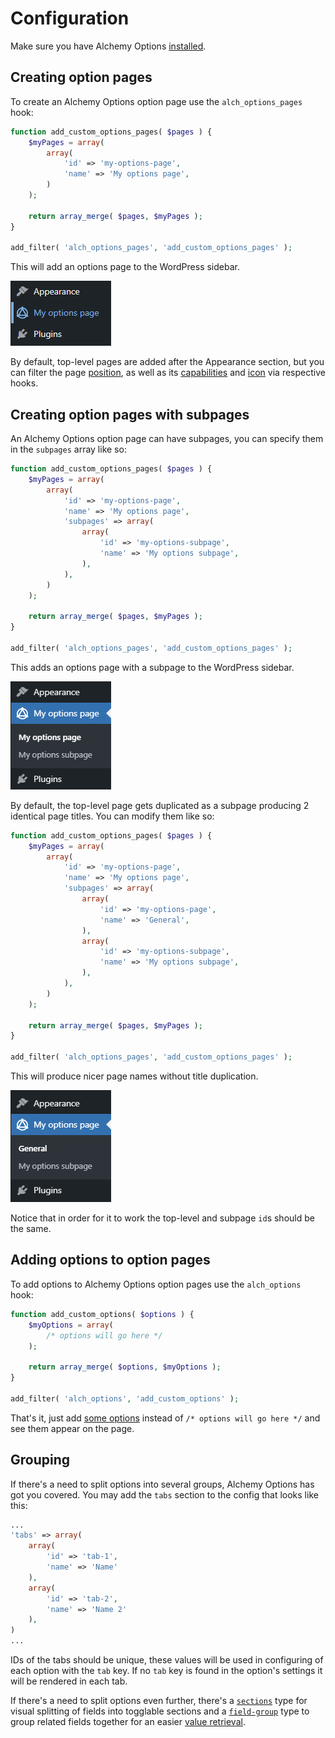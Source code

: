 # Configuration

Make sure you have Alchemy Options [installed](installation.md).

## Creating option pages

To create an Alchemy Options option page use the `alch_options_pages` hook:

```php
function add_custom_options_pages( $pages ) {
    $myPages = array(
        array(
            'id' => 'my-options-page',
            'name' => 'My options page',
        )
    );

    return array_merge( $pages, $myPages );
}

add_filter( 'alch_options_pages', 'add_custom_options_pages' );
```

This will add an options page to the WordPress sidebar.

![](.gitbook/assets/options-page-in-sidebar.png)

By default, top-level pages are added after the Appearance section, but you can filter the page [position](filters/alch_default_page_position.md), as well as its [capabilities](filters/alch_default_page_capabilities.md) and [icon](filters/alch_default_page_icon.md) via respective hooks.

## Creating option pages with subpages

An Alchemy Options option page can have subpages, you can specify them in the `subpages` array like so:

```php
function add_custom_options_pages( $pages ) {
    $myPages = array(
        array(
            'id' => 'my-options-page',
            'name' => 'My options page',
            'subpages' => array(
                array(
                    'id' => 'my-options-subpage',
                    'name' => 'My options subpage',
                ),
            ),
        )
    );

    return array_merge( $pages, $myPages );
}

add_filter( 'alch_options_pages', 'add_custom_options_pages' );
```

This adds an options page with a subpage to the WordPress sidebar.

![](.gitbook/assets/options-subpage-in-sidebar.png)

By default, the top-level page gets duplicated as a subpage producing 2 identical page titles. You can modify them like so:

```php
function add_custom_options_pages( $pages ) {
    $myPages = array(
        array(
            'id' => 'my-options-page',
            'name' => 'My options page',
            'subpages' => array(
                array(
                    'id' => 'my-options-page',
                    'name' => 'General',
                ),
                array(
                    'id' => 'my-options-subpage',
                    'name' => 'My options subpage',
                ),
            ),
        )
    );

    return array_merge( $pages, $myPages );
}

add_filter( 'alch_options_pages', 'add_custom_options_pages' );
```

This will produce nicer page names without title duplication.

![](.gitbook/assets/options-page-with-custom-subpage-name-in-sidebar.png)

Notice that in order for it to work the top-level and subpage `id`s should be the same.

## Adding options to option pages

To add options to Alchemy Options option pages use the `alch_options` hook:

```php
function add_custom_options( $options ) {
    $myOptions = array(
        /* options will go here */
    );

    return array_merge( $options, $myOptions );
}

add_filter( 'alch_options', 'add_custom_options' );
```

That's it, just add [some options](fields/) instead of `/* options will go here */` and see them appear on the page.

## Grouping

If there's a need to split options into several groups, Alchemy Options has got you covered. You may add the `tabs` section to the config that looks like this:

```php
...
'tabs' => array(
    array(
        'id' => 'tab-1',
        'name' => 'Name'
    ),
    array(
        'id' => 'tab-2',
        'name' => 'Name 2'
    ),
)
...
```

IDs of the tabs should be unique, these values will be used in configuring of each option with the `tab` key. If no `tab` key is found in the option's settings it will be rendered in each tab.

If there's a need to split options even further, there's a [`sections`](fields/sections.md) type for visual splitting of fields into togglable sections and a [`field-group`](fields/field-group.md) type to group related fields together for an easier [value retrieval](functions/alch_get_option.md).
